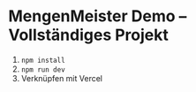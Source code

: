 # MengenMeister Demo – Vollständiges Projekt

1. `npm install`
2. `npm run dev`
3. Verknüpfen mit Vercel

